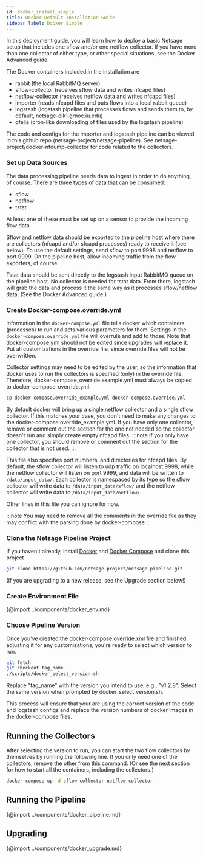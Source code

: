 ```yaml
---
id: docker_install_simple
title: Docker Default Installation Guide
sidebar_label: Docker Simple
---
```

In this deployment guide, you will learn how to deploy a basic Netsage setup that includes one sflow and/or one netflow collector.  If you have more than one collector of either type, or other special situations, see the Docker Advanced guide.

The Docker containers included in the installation are
 - rabbit    (the local RabbitMQ server)
 - sflow-collector   (receives sflow data and writes nfcapd files)
 - netflow-collector   (receives netflow data and writes nfcapd files)
 - importer   (reads nfcapd files and puts flows into a local rabbit queue)
 - logstash   (logstash pipeline that processes flows and sends them to, by default, netsage-elk1.grnoc.iu.edu)
 - ofelia   (cron-like downloading of files used by the logstash pipeline)

The code and configs for the importer and logstash pipeline can be viewed in this github repo (netsage-project/netsage-pipeline). See netsage-project/docker-nfdump-collector for code related to the collectors.


### Set up Data Sources 
The data processing pipeline needs data to ingest in order to do anything, of course. There are three types of data that can be consumed.

 - sflow 
 - netflow
 - tstat

At least one of these must be set up on a sensor to provide the incoming flow data. 

Sflow and netflow data should be exported to the pipeline host where there are collectors (nfcapd and/or sfcapd processes) ready to receive it (see below). To use the default settings, send sflow to port 9998 and netflow to port 9999. On the pipeline host, allow incoming traffic from the flow exporters, of course.

Tstat data should be sent directly to the logstash input RabbitMQ queue on the pipeline host. No collector is needed for tstat data. From there, logstash will grab the data and process it the same way as it processes sflow/netflow data. (See the Docker Advanced guide.)

### Create Docker-compose.override.yml

Information in the `docker-compose.yml` file tells docker which containers (processes) to run and sets various parameters for them. 
Settings in the `docker-compose.override.yml` file will overrule and add to those. Note that docker-compose.yml should not be edited since upgrades will replace it. Put all customizations in the override file, since override files will not be overwritten.

Collector settings may need to be edited by the user, so the information that docker uses to run the collectors is specified (only) in the override file. Therefore, docker-compose_override.example.yml must always be copied to docker-compose_override.yml. 

```sh
cp docker-compose.override_example.yml docker-compose.override.yml
```

By default docker will bring up a single netflow collector and a single sflow collector. If this matches your case, you don't need to make any changes to the docker-compose.override_example.yml. If you have only one collector, remove or comment out the section for the one not needed so the collector doesn't run and simply create empty nfcapd files.
:::note
If you only have one collector, you should remove or comment out the section for the collector that is not used.
:::

This file also specifies port numbers, and directories for nfcapd files.  By default, the sflow collector will listen to udp traffic on localhost:9998, while the netflow collector will listen on port 9999,  and data will be written to `/data/input_data/`. Each collector is namespaced by its type so the sflow collector will write data to `/data/input_data/sflow/` and the netflow collector will write data to `/data/input_data/netflow/`.  

Other lines in this file you can ignore for now. 

:::note
You may need to remove all the comments in the override file as they may conflict with the parsing done by docker-compose
:::

### Clone the Netsage Pipeline Project

If you haven't already, install [Docker](https://www.docker.com) and [Docker Compose](https://docs.docker.com/compose/install/) and clone this project
```sh
git clone https://github.com/netsage-project/netsage-pipeline.git
```
(If you are upgrading to a new release, see the Upgrade section below!)

### Create Environment File

{@import ../components/docker_env.md}

### Choose Pipeline Version

Once you've created the docker-compose.override.xml file and finished adjusting it for any customizations, you're ready to select which version to run.

```sh
git fetch
git checkout tag_name
./scripts/docker_select_version.sh
```
Replace "tag_name" with the version you intend to use, e.g., "v1.2.8". Select the same version when prompted by docker_select_version.sh.

This process will ensure that your are using the correct version of the code and logstash configs and replace the version numbers of docker images in the docker-compose files.

## Running the Collectors

After selecting the version to run, you can start the two flow collectors by themselves by running the following line. If you only need one of the collectors, remove the other from this command. (Or see the next section for how to start all the containers, including the collectors.)

```sh
docker-compose up -d sflow-collector netflow-collector
```

## Running the Pipeline

{@import ../components/docker_pipeline.md}


## Upgrading

{@import ../components/docker_upgrade.md}
